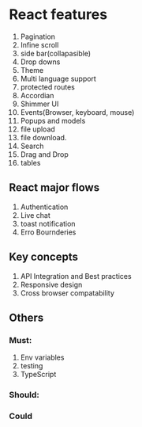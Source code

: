 # React features

1. Pagination
2. Infine scroll
3. side bar(collapasible)
4. Drop downs
5. Theme
6. Multi language support
7. protected routes
8. Accordian
9. Shimmer UI
10. Events(Browser, keyboard, mouse)
11. Popups and models
12. file upload
13. file download.
14. Search
15. Drag and Drop
16. tables

## React major flows

1. Authentication
2. Live chat
3. toast notification
4. Erro Bournderies

## Key concepts

1. API Integration and Best practices
2. Responsive design
3. Cross browser compatability

## Others

### Must:

1.  Env variables
2.  testing
3.  TypeScript

### Should:

### Could
